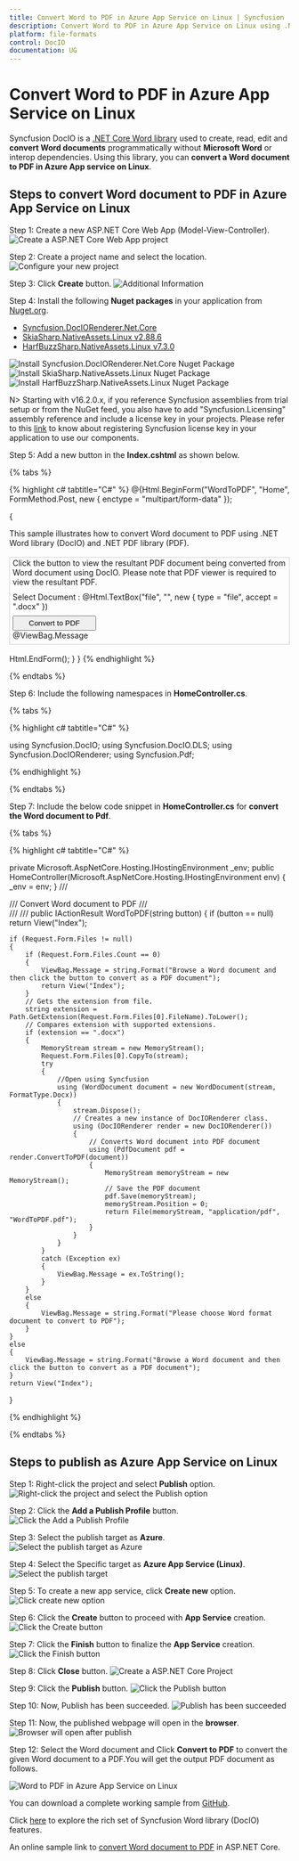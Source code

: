 ```yaml
---
title: Convert Word to PDF in Azure App Service on Linux | Syncfusion
description: Convert Word to PDF in Azure App Service on Linux using .NET Core Word (DocIO) library without Microsoft Word or interop dependencies. 
platform: file-formats
control: DocIO
documentation: UG
---
```


# Convert Word to PDF in Azure App Service on Linux

Syncfusion DocIO is a [.NET Core Word library](https://www.syncfusion.com/document-processing/word-framework/net-core/word-library) used to create, read, edit and **convert Word documents** programmatically without **Microsoft Word** or interop dependencies. Using this library, you can **convert a Word document to PDF in Azure App service on Linux**.

## Steps to convert Word document to PDF in Azure App Service on Linux

Step 1: Create a new ASP.NET Core Web App (Model-View-Controller).
![Create a ASP.NET Core Web App project](Azure_Images/App_Service_Linux/Create-Project-WordtoPDF.png)

Step 2: Create a project name and select the location.
![Configure your new project](Azure_Images/App_Service_Linux/Configure_Project_WordtoPDF.png)

Step 3: Click **Create** button.
![Additional Information](Azure_Images/App_Service_Linux/Additional_Information_WordtoPDF.png)

Step 4: Install the following **Nuget packages** in your application from [Nuget.org](https://www.nuget.org/).

* [Syncfusion.DocIORenderer.Net.Core](https://www.nuget.org/packages/Syncfusion.DocIORenderer.Net.Core) 
* [SkiaSharp.NativeAssets.Linux v2.88.6](https://www.nuget.org/packages/SkiaSharp.NativeAssets.Linux/2.88.6)
* [HarfBuzzSharp.NativeAssets.Linux v7.3.0](https://www.nuget.org/packages/HarfBuzzSharp.NativeAssets.Linux/7.3.0)

 ![Install Syncfusion.DocIORenderer.Net.Core Nuget Package](Azure_Images/App_Service_Linux/Syncfusion_Nuget_Package_WordtoPDF.png)
 ![Install SkiaSharp.NativeAssets.Linux Nuget Package](Azure_Images/App_Service_Linux/SkiaSharp_Nuget-Package_WordtoPDF.png)
 ![Install HarfBuzzSharp.NativeAssets.Linux Nuget Package](Azure_Images/App_Service_Linux/HarfBuzz-Nuget-WordtoImage.png)

N> Starting with v16.2.0.x, if you reference Syncfusion assemblies from trial setup or from the NuGet feed, you also have to add "Syncfusion.Licensing" assembly reference and include a license key in your projects. Please refer to this [link](https://help.syncfusion.com/common/essential-studio/licensing/overview) to know about registering Syncfusion license key in your application to use our components.

Step 5: Add a new button in the **Index.cshtml** as shown below.

{% tabs %}

{% highlight c# tabtitle="C#" %}
@{Html.BeginForm("WordToPDF", "Home", FormMethod.Post, new { enctype = "multipart/form-data" });
 
{
    <div class="Common">
        <div class="tablediv">
            <div class="rowdiv">
                This sample illustrates how to convert Word document to PDF using .NET Word library (DocIO) and .NET PDF library (PDF).
            </div>
            &nbsp;
            <div class="rowdiv" style="border-width: 0.5px;border-style:solid; border-color: lightgray; padding: 1px 5px 7px 5px">
            Click the button to view the resultant PDF document being converted from Word document using DocIO. Please note that PDF viewer is required to view the resultant PDF.
                    <div class="rowdiv" style="margin-top: 10px">
                        <div class="celldiv">
                            Select Document :
                            @Html.TextBox("file", "", new { type = "file", accept = ".docx" }) <br />
                        </div>
                    <div class="rowdiv" style="margin-top: 8px">
                            <input class="buttonStyle" type="submit" value="Convert to PDF" name="button" style="width:150px;height:27px" />
                            <br />
                            <div class="text-danger">
                                @ViewBag.Message
                            </div>
                    </div>
                </div>
            </div>
            <br />
        </div>
    </div>
    Html.EndForm();
    }
}
{% endhighlight %}

{% endtabs %}

Step 6: Include the following namespaces in **HomeController.cs**.

{% tabs %}

{% highlight c# tabtitle="C#" %}

using Syncfusion.DocIO;
using Syncfusion.DocIO.DLS;
using Syncfusion.DocIORenderer;
using Syncfusion.Pdf;

{% endhighlight %}

{% endtabs %}

Step 7: Include the below code snippet in **HomeController.cs** for **convert the Word document to Pdf**.

{% tabs %}

{% highlight c# tabtitle="C#" %}

private Microsoft.AspNetCore.Hosting.IHostingEnvironment _env;
public HomeController(Microsoft.AspNetCore.Hosting.IHostingEnvironment env)
{
    _env = env;
}
/// <summary>
/// Convert Word document to PDF
/// </summary>
/// <param name="button"></param>
/// <returns></returns>
public IActionResult WordToPDF(string button)
{
    if (button == null)
        return View("Index");

    if (Request.Form.Files != null)
    {
        if (Request.Form.Files.Count == 0)
        {
            ViewBag.Message = string.Format("Browse a Word document and then click the button to convert as a PDF document");
            return View("Index");
        }
        // Gets the extension from file.
        string extension = Path.GetExtension(Request.Form.Files[0].FileName).ToLower();
        // Compares extension with supported extensions.
        if (extension == ".docx")
        {
            MemoryStream stream = new MemoryStream();
            Request.Form.Files[0].CopyTo(stream);
            try
            {
                //Open using Syncfusion
                using (WordDocument document = new WordDocument(stream, FormatType.Docx))
                {
                    stream.Dispose();                         
                    // Creates a new instance of DocIORenderer class.
                    using (DocIORenderer render = new DocIORenderer())
                    {
                        // Converts Word document into PDF document
                        using (PdfDocument pdf = render.ConvertToPDF(document))
                        {                                                                     
                            MemoryStream memoryStream = new MemoryStream();
                            // Save the PDF document
                            pdf.Save(memoryStream);
                            memoryStream.Position = 0;                       
                            return File(memoryStream, "application/pdf", "WordToPDF.pdf");
                        }                                                           
                    } 
                }                                                
            }
            catch (Exception ex)
            {
                ViewBag.Message = ex.ToString();
            }
        }
        else
        {
            ViewBag.Message = string.Format("Please choose Word format document to convert to PDF");
        }
    }
    else
    {
        ViewBag.Message = string.Format("Browse a Word document and then click the button to convert as a PDF document");
    }
    return View("Index");
}      


{% endhighlight %}

{% endtabs %}

## Steps to publish as Azure App Service on Linux

Step 1: Right-click the project and select **Publish** option.
![Right-click the project and select the Publish option](Azure_Images/App_Service_Linux/Publish_WordtoPDF.png)

Step 2: Click the **Add a Publish Profile** button.
![Click the Add a Publish Profile](Azure_Images/App_Service_Linux/Publish_Profile_WordtoPDF.png)

Step 3: Select the publish target as **Azure**.
![Select the publish target as Azure](Azure_Images/App_Service_Linux/Publish_Target_WordtoPDF.png)

Step 4: Select the Specific target as **Azure App Service (Linux)**.
![Select the publish target](Azure_Images/App_Service_Linux/Specific_Target_WordtoPDF.png)

Step 5: To create a new app service, click **Create new** option.
![Click create new option](Azure_Images/App_Service_Linux/Create_New_App_Service_WordtoPDF.png)

Step 6: Click the **Create** button to proceed with **App Service** creation.
![Click the Create button](Azure_Images/App_Service_Linux/Hosting_Plan_WordtoPDF.png)

Step 7: Click the **Finish** button to finalize the **App Service** creation.
![Click the Finish button](Azure_Images/App_Service_Linux/App_Service_WordtoPDF.png)

Step 8: Click **Close** button.
![Create a ASP.NET Core Project](Azure_Images/App_Service_Linux/Publish_Finish_WordtoPDF.png)

Step 9: Click the **Publish** button.
![Click the Publish button](Azure_Images/App_Service_Linux/Before_Publish_WordtoPDF.png)

Step 10: Now, Publish has been succeeded.
![Publish has been succeeded](Azure_Images/App_Service_Linux/After_Publish_WordtoPDF.png)

Step 11: Now, the published webpage will open in the **browser**.
![Browser will open after publish](Azure_Images/App_Service_Linux/Browser_WordtoPDF.png)

Step 12: Select the Word document and Click **Convert to PDF** to convert the given Word document to a PDF.You will get the output PDF document as follows.

![Word to PDF in Azure App Service on Linux](WordToPDF_images/WordToPDF_Output_Cloud.png)

You can download a complete working sample from [GitHub](https://github.com/SyncfusionExamples/DocIO-Examples/tree/main/Word-to-PDF-Conversion/Convert-Word-document-to-PDF/Azure/Azure_App_Service).

Click [here](https://www.syncfusion.com/document-processing/word-framework/net-core) to explore the rich set of Syncfusion Word library (DocIO) features. 

An online sample link to [convert Word document to PDF](https://ej2.syncfusion.com/aspnetcore/Word/WordToPDF#/material3) in ASP.NET Core.
